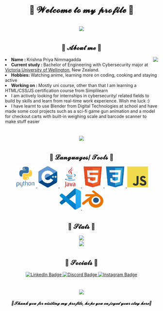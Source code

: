 <div align = "center">
  <h1> 🌸 𝓦𝓮𝓵𝓬𝓸𝓶𝓮 𝓽𝓸 𝓶𝔂 𝓹𝓻𝓸𝓯𝓲𝓵𝓮 🌸 </h1>
  <img src="https://komarev.com/ghpvc/?username=krishnapriya-n&style=flat-square&color=blue" alt=""/>
</div>  
  
<div align = "center">
  <img src = "https://media.tenor.com/5dgoQDQKHVoAAAAC/nezuko-running.gif">
</div>

<div> 
  <h1>    </h1>
  <h2 align = "center"> 🌸 𝓐𝓫𝓸𝓾𝓽 𝓶𝓮 🌸 </h2>
  <img src = "https://wallpapercave.com/uwp/uwp505433.gif" align = "right">
  <li> <b> Name : </b> Krishna Priya Nimmagadda </li>
  <li> <b> Current study : </b>Bachelor of Engineering with Cybersecurity major at <a href = "https://wgtn.ac.nz/" rel = "nofollow"> Victoria University of Wellington</a>, New Zealand.</li>
   <li> <b> Hobbies: </b> Watching anime, learning more on coding, cooking and staying active</li>
   <li> <b> Working on : </b> Mostly uni course, other than that I am learning a HTML/CSS/JS certification course from Simplilearn</li>
   <li> I am actively looking for internships in cybersecurity/ related fields to build by skills and learn from real-time work experience. Wish me luck :) </li>
   <li> I have learnt to use Blender from Digital Technologies at school and have made some cool projects such as a sci-fi game gun animation and a model for checkout carts with built-in weighing scale and barcode scanner to make stuff easier </li>
</div>
    
<div align = "center">
  <h1>    </h1>
  <img src = "https://pa1.narvii.com/7302/889ad9d94b927607169b98d7678ec32830b4084br1-540-364_hq.gif">
</div>

<div align = "center">
  <h1>    </h1>
  <h2> 🌸 𝓛𝓪𝓷𝓰𝓾𝓪𝓰𝓮𝓼/ 𝓣𝓸𝓸𝓵𝓼 🌸 </h2>
  <a target = "_blank" rel = "noopener noreferrer" href = "https://github.com/devicons/devicon/raw/master/icons/python/python-original-wordmark.svg">
    <img src="https://github.com/devicons/devicon/raw/master/icons/python/python-original-wordmark.svg" title = "Python" alt = "Python" width = "70" height = "70" style = "max-width: 100%;"> 
    </a>
            
  <a target = "_blank" rel = "noopener noreferrer" href = "https://github.com/devicons/devicon/raw/master/icons/cplusplus/cplusplus-original.svg">
    <img src="https://github.com/devicons/devicon/raw/master/icons/cplusplus/cplusplus-original.svg" title = "C++" alt = "C++" width = "70" height = "70" style = "max-width: 100%;">
  </a>
            
  <a target = "_blank" rel = "noopener noreferrer" href = "https://github.com/devicons/devicon/raw/master/icons/java/java-original-wordmark.svg">
    <img src="https://github.com/devicons/devicon/raw/master/icons/java/java-original-wordmark.svg" title = "Java" alt = "Java" width = "70" height = "70" style = "max-width: 100%;">
  </a>
            
  <a target = "_blank" rel = "noopener noreferrer" href = "https://github.com/devicons/devicon/raw/master/icons/html5/html5-original.svg">
    <img src="https://github.com/devicons/devicon/raw/master/icons/html5/html5-original.svg" title = "HTML" alt = "HTML" width = "70" height = "70" style = "max-width: 100%;">
  </a>
            
  <a target = "_blank" rel = "noopener noreferrer" href = "https://github.com/devicons/devicon/raw/master/icons/css3/css3-original.svg">
    <img src="https://github.com/devicons/devicon/raw/master/icons/css3/css3-original.svg" title = "CSS3" alt = "CSS3" width = "70" height = "70" style = "max-width: 100%;">
  </a>
  
  <a target = "_blank" rel = "noopener noreferrer" href = "https://github.com/devicons/devicon/blob/master/icons/javascript/javascript-original.svg">
    <img src="https://github.com/devicons/devicon/blob/master/icons/javascript/javascript-original.svg" title = "JavaScript" width = "70" height = "70" style = "max-width: 100%;">
  </a>
  
  <a target = "_blank" rel = "noopener noreferrer" href = "https://github.com/devicons/devicon/blob/master/icons/vscode/vscode-original.svg">
    <img src="https://github.com/devicons/devicon/blob/master/icons/vscode/vscode-original.svg" title = "VSCode" width = "70" height = "70" style = "max-width: 100%;">
  </a>
  
  <a target = "_blank" rel = "noopener noreferrer" href = "https://github.com/devicons/devicon/blob/master/icons/blender/blender-original.svg">
    <img src="https://github.com/devicons/devicon/blob/master/icons/blender/blender-original.svg" title = "Blender" width = "70" height = "70" style = "max-width: 100%;">
  <a>
    
</div>
    
<div> 
  <h1>   </h1>
  <h2 align = "center"> 🌸 𝓢𝓽𝓪𝓽𝓼 🌸</h2>
  <p align="center" >  
    <a href="https://github.com/anuraghazra/github-readme-stats"> 
    <img src="https://github-readme-stats.vercel.app/api?username=krishnapriya-n&&show_icons=true&theme=radical">
      <br/>
    <img src="https://github-readme-stats.vercel.app/api/top-langs/?username=krishnapriya-n&layout=compact&theme=vision-friendly-dark">
    </a>
  </p>
</div>

<div> 
  <h1>   </h1>
  <h2 align = "center"> 🌸 𝓢𝓸𝓬𝓲𝓪𝓵𝓼 🌸</h2>
  
  <div id="badges" align = "center">
    <a href="https://www.linkedin.com/in/krishna-priya-nimmagadda/">
      <img src="https://cdn-icons-png.flaticon.com/512/174/174857.png" width = "70" height = "70" style = "max-width: 100%;" alt="LinkedIn Badge"/>
    </a>
    <a href="https://discordapp.com/users/833632236452577340">
      <img src="https://cdn.iconscout.com/icon/free/png-256/discord-2752210-2285027.png?w=128&f=avif" width = "70" height = "70" style = "max-width: 100%;" alt="Discord Badge"/>
    </a>
    <a href="https://www.instagram.com/krishna_priya_n/">
      <img src="https://cdn.iconscout.com/icon/free/png-256/instagram-1868978-1583142.png?w=128&f=avif" width = "70" height = "70" style = "max-width: 100%;" alt="Instagram Badge"/>
    </a>  
  </div>
</div>  
    
<div align = "center">
  <h1>   </h1>
  <img src = "https://www.gifcen.com/wp-content/uploads/2022/11/nezuko-gif.gif" align = "center">
  <h5>🌸𝓣𝓱𝓪𝓷𝓴 𝔂𝓸𝓾 𝓯𝓸𝓻 𝓿𝓲𝓼𝓲𝓽𝓲𝓷𝓰 𝓶𝔂 𝓹𝓻𝓸𝓯𝓲𝓵𝓮, 𝓱𝓸𝓹𝓮 𝔂𝓸𝓾 𝓮𝓷𝓳𝓸𝔂𝓮𝓭 𝔂𝓸𝓾𝓻 𝓼𝓽𝓪𝔂 𝓱𝓮𝓻𝓮🌸</h5>
</div>

    
<!---
krishnapriya-n/krishnapriya-n is a ✨ special ✨ repository because its `README.md` (this file) appears on your GitHub profile.
You can click the Preview link to take a look at your changes.
--->
